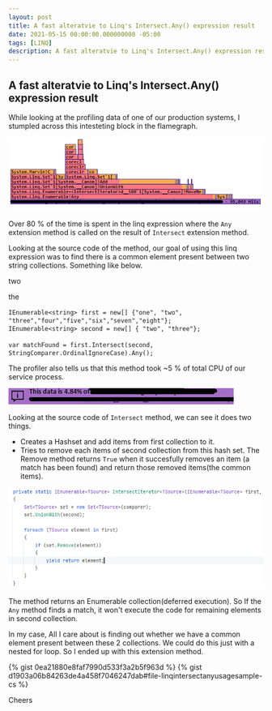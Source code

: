 ```yaml
---
layout: post
title: A fast alteratvie to Linq's Intersect.Any() expression result
date: 2021-05-15 00:00:00.000000000 -05:00
tags: [LINQ]
description: A fast alteratvie to Linq's Intersect.Any() expression result
---
```

## A fast alteratvie to Linq's Intersect.Any() expression result

While looking at the profiling data of one of our production systems, I stumpled across this intesteting block in the flamegraph. 


![linq taking 80 percent cpu](/assets/2021_5_15_before-linq-intersect.png)
 
Over 80 % of the time is spent in the linq expression where the `Any` extension method is called on the result of `Intersect` extension method.

Looking at the source code of the method, our goal of using this linq expression was to find there is a common element present between two string collections. Something like below.

<script src="https://gist.github.com/kshyju/d1903a06b84263de4a458f7046247dab.js?file=Blog2021LinqIntersectAnyUsageSample.cs"></script>

two
<script src="https://gist.github.com/kshyju/d1903a06b84263de4a458f7046247dab.js?file=file-blog2021linqintersectanyusagesample-cs"></script>

the
<script src="https://gist.github.com/kshyju/d1903a06b84263de4a458f7046247dab.js?file=blog2021linqintersectanyusagesample-cs"></script>

    IEnumerable<string> first = new[] {"one", "two", "three","four","five","six","seven","eight"};
    IEnumerable<string> second = new[] { "two", "three"};

    var matchFound = first.Intersect(second,  StringComparer.OrdinalIgnoreCase).Any();

The profiler also tells us that this method took ~5 % of total CPU of our service process.

![total cpu usage of method](/assets/2021_5_15_before-total-cpu.png)

Looking at the source code of `Intersect` method, we can see it does two things.

 * Creates a Hashset and add items from first collection to it.
 * Tries to remove each items of second collection from this hash set. The Remove method returns `True` when it succesfully removes an item (a match has been found) and return those removed items(the common items).

![Intersect source code](/assets/2021_05_15_intersect-sourcecode.png)


The method returns an Enumerable collection(deferred execution). So If the `Any` method finds a match, it won't execute the code for remaining elements in second collection.

In my case, All I care about is finding out whether we have a common element present between these 2 collections. We could do this just with a nested for loop. So I ended up with this extension method.

 {% gist 0ea21880e8faf7990d533f3a2b5f963d %}
 {% gist d1903a06b84263de4a458f7046247dab#file-linqintersectanyusagesample-cs %}


Cheers


